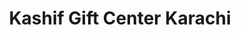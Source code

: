 ---
title: "Kashif Gift Center Karachi"
url: /karachi/kashif-gift-center-karachi/
shop: houseware
---